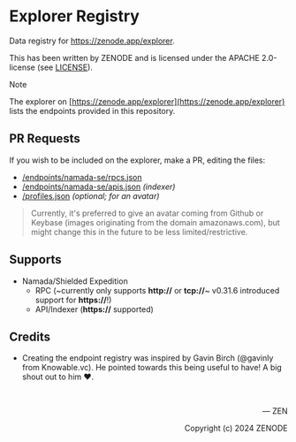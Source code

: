 # Explorer Registry

Data registry for https://zenode.app/explorer.

This has been written by ZENODE and is licensed under the APACHE 2.0-license (see [LICENSE](./LICENSE)).

> [!NOTE]
> The explorer on [https://zenode.app/explorer](https://zenode.app/explorer) lists the endpoints provided in this repository.

## PR Requests

If you wish to be included on the explorer, make a PR, editing the files:
- [/endpoints/namada-se/rpcs.json](/endpoints/namada-se/rpcs.json)
- [/endpoints/namada-se/apis.json](/endpoints/namada-se/apis.json) _(indexer)_
- [/profiles.json](/profiles.json) _(optional; for an avatar)_

> Currently, it's preferred to give an avatar coming from Github or Keybase (images originating from the domain amazonaws.com), but might change this in the future to be less limited/restrictive.

## Supports

- Namada/Shielded Expedition
  - RPC (~currently only supports **http://** or **tcp://**~ v0.31.6 introduced support for **https://**!)
  - API/Indexer (**https://** supported)

## Credits

- Creating the endpoint registry was inspired by Gavin Birch (@gavinly from Knowable.vc). He pointed towards this being useful to have! A big shout out to him ❤️.

</br>

<p align="right">— ZEN</p>
<p align="right">Copyright (c) 2024 ZENODE</p>
